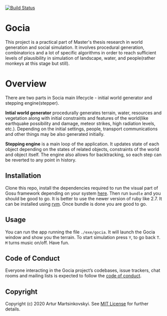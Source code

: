 [![Build Status](https://travis-ci.com/artur-martsinkovskyi/gocia.svg?branch=master)](https://travis-ci.com/artur-martsinkovskyi/gocia)
# Gocia

This project is a practical part of Master's thesis research in world generation and social simulation. It involves procedural generation, combinatorics and a lot of specific algorithms in order to reach sufficient levels of plausibility in simulation of landscape, water, and people(rather monkeys at this stage but still).

# Overview
There are two parts in Socia main lifecycle - initial world generator and stepping engine(stepper).

**Intial world generator** procedurally generates terrain, water, resources and vegetation along with initial constraints and features of the world(like earthquake possibility and damage, meteor strikes, high radiation levels, etc.). Depending on the initial settings, people, transport communications and other things may be also generated initially.

**Stepping engine** is a main loop of the application. It updates state of each object depending on the states of related objects, constraints of the world and object itself. The engine also allows for backtracking, so each step can be reverted to any point in history.

## Installation

Clone this repo, install the dependencies required to run the visual part of Gosu framework depending on your system [here](https://github.com/gosu/gosu/wiki). Then run `bundle` and you should be good to go. It is better to use the newer version of ruby like 2.7. It can be installed using [rvm](https://rvm.io/). Once bundle is done you are good to go.

## Usage

You can run the app running the file `./exe/gocia`. It will launch the Gocia window and show you the terrain. To start simulation press `Y`, to go back `T`. `M` turns music on/off. Have fun.

## Code of Conduct

Everyone interacting in the Gocia project’s codebases, issue trackers, chat rooms and mailing lists is expected to follow the [code of conduct](https://github.com/artur-martsinkovskyi/hackasm/blob/master/CODE_OF_CONDUCT.md).

## Copyright

Copyright (c) 2020 Artur Martsinkovskyi. See [MIT License](LICENSE.txt) for further details.
